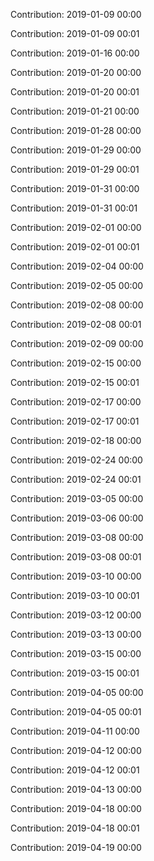 Contribution: 2019-01-09 00:00

Contribution: 2019-01-09 00:01

Contribution: 2019-01-16 00:00

Contribution: 2019-01-20 00:00

Contribution: 2019-01-20 00:01

Contribution: 2019-01-21 00:00

Contribution: 2019-01-28 00:00

Contribution: 2019-01-29 00:00

Contribution: 2019-01-29 00:01

Contribution: 2019-01-31 00:00

Contribution: 2019-01-31 00:01

Contribution: 2019-02-01 00:00

Contribution: 2019-02-01 00:01

Contribution: 2019-02-04 00:00

Contribution: 2019-02-05 00:00

Contribution: 2019-02-08 00:00

Contribution: 2019-02-08 00:01

Contribution: 2019-02-09 00:00

Contribution: 2019-02-15 00:00

Contribution: 2019-02-15 00:01

Contribution: 2019-02-17 00:00

Contribution: 2019-02-17 00:01

Contribution: 2019-02-18 00:00

Contribution: 2019-02-24 00:00

Contribution: 2019-02-24 00:01

Contribution: 2019-03-05 00:00

Contribution: 2019-03-06 00:00

Contribution: 2019-03-08 00:00

Contribution: 2019-03-08 00:01

Contribution: 2019-03-10 00:00

Contribution: 2019-03-10 00:01

Contribution: 2019-03-12 00:00

Contribution: 2019-03-13 00:00

Contribution: 2019-03-15 00:00

Contribution: 2019-03-15 00:01

Contribution: 2019-04-05 00:00

Contribution: 2019-04-05 00:01

Contribution: 2019-04-11 00:00

Contribution: 2019-04-12 00:00

Contribution: 2019-04-12 00:01

Contribution: 2019-04-13 00:00

Contribution: 2019-04-18 00:00

Contribution: 2019-04-18 00:01

Contribution: 2019-04-19 00:00

